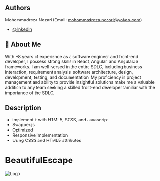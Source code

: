 ## Authors

Mohammadreza Nozari (Email: mohammadreza.nozari@yahoo.com)

- [@linkedin](https://www.linkedin.com/in/mrnozari/)

## 🚀 About Me

With +8 years of experience as a software engineer and front-end developer, I possess strong skills in React, Angular, and AngularJS frameworks. I am well-versed in the entire SDLC, including business interaction, requirement analysis, software architecture, design, development, testing, and documentation. My proficiency in project management and ability to provide insightful solutions make me a valuable addition to any team seeking a skilled front-end developer familiar with the importance of the SDLC.

## Description

- implement it with HTML5, SCSS, and Javascript
- Swapper.js
- Optimized
- Responsive Implementation
- Using CSS3 and HTML5 attributes

# BeautifulEscape

![Logo](https://github.com/devnozari/BeautifulEscape/blob/main/Images/Image.png)
